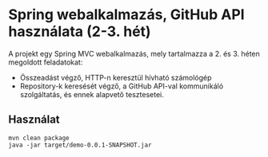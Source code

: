 # Spring webalkalmazás, GitHub API használata (2-3. hét)
A projekt egy Spring MVC webalkalmazás, mely tartalmazza a 2. és 3. héten megoldott feladatokat:
- Összeadást végző, HTTP-n keresztül hívható számológép
- Repository-k keresését végző, a GitHub API-val kommunikáló szolgáltatás, és ennek alapvető tesztesetei.

## Használat
```
mvn clean package
java -jar target/demo-0.0.1-SNAPSHOT.jar
```